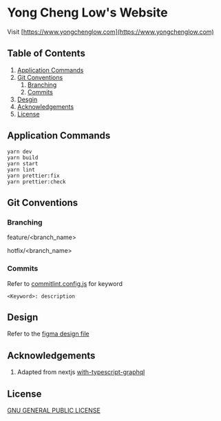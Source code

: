# Yong Cheng Low's Website

Visit [https://www.yongchenglow.com](https://www.yongchenglow.com)

## Table of Contents

1. [Application Commands](#application-commands)
2. [Git Conventions](#git-conventions)
   1. [Branching](#branching)
   2. [Commits](#commits)
3. [Desgin](#design)
4. [Acknowledgements](#acknowledgements)
5. [License](#license)

## Application Commands

```
yarn dev
yarn build
yarn start
yarn lint
yarn prettier:fix
yarn prettier:check
```

## Git Conventions

### Branching

feature/<branch_name>

hotfix/<branch_name>

### Commits

Refer to [commitlint.config.js](./commitlint.config.js) for keyword

```
<Keyword>: description
```

## Design

Refer to the [figma design file](https://www.figma.com/file/yLriMCTQ5aOtuSM1zusiVV/Personal-Website?node-id=0%3A1)

## Acknowledgements

1. Adapted from nextjs [with-typescript-graphql](https://github.com/vercel/next.js/tree/canary/examples/with-typescript-graphql)

## License

[GNU GENERAL PUBLIC LICENSE](./LICENSE)
